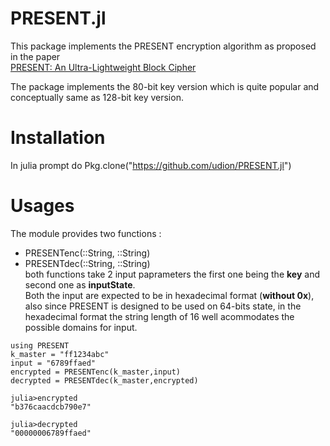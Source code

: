 # PRESENT.jl
This package implements the PRESENT encryption algorithm as proposed in the paper<br>
[PRESENT: An Ultra-Lightweight Block Cipher](http://lightweightcrypto.org/present/present_ches2007.pdf)

The package implements the 80-bit key version which is quite popular and conceptually same as 128-bit key version.

# Installation
In julia prompt do Pkg.clone("https://github.com/udion/PRESENT.jl")

# Usages
The module provides two functions : <br>
* PRESENTenc(::String, ::String)
* PRESENTdec(::String, ::String)
<br> both functions take 2 input paprameters the first one being the **key** and second one as **inputState**.<br>
Both the input are expected to be in hexadecimal format (**without 0x**), also since PRESENT is designed to be used on
64-bits state, in the hexadecimal format the string length of 16 well acommodates the possible domains for input.

```
using PRESENT
k_master = "ff1234abc"
input = "6789ffaed"
encrypted = PRESENTenc(k_master,input)
decrypted = PRESENTdec(k_master,encrypted)
```

```
julia>encrypted
"b376caacdcb790e7"

julia>decrypted
"00000006789ffaed"
```
